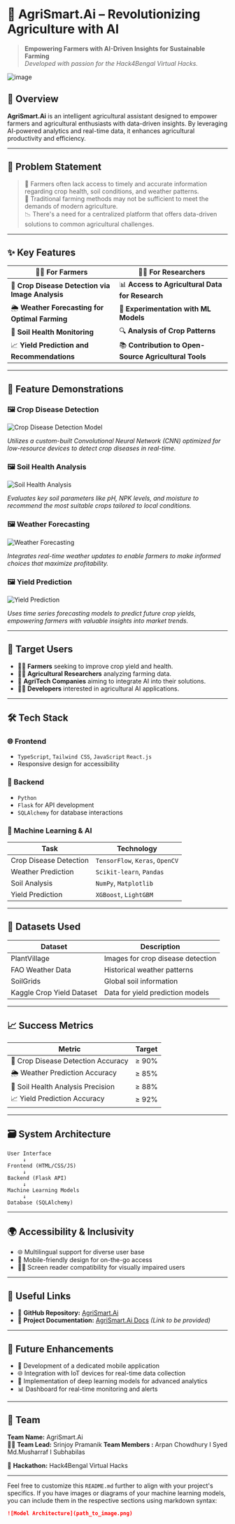 

# 🌾 AgriSmart.Ai – Revolutionizing Agriculture with AI

> **Empowering Farmers with AI-Driven Insights for Sustainable Farming**  
> *Developed with passion for the Hack4Bengal Virtual Hacks.*

![image](https://github.com/user-attachments/assets/a2360876-9441-4f58-a913-dbb71e362597)


## 🚀 Overview

**AgriSmart.Ai** is an intelligent agricultural assistant designed to empower farmers and agricultural enthusiasts with data-driven insights. By leveraging AI-powered analytics and real-time data, it enhances agricultural productivity and efficiency.

---

## 🧠 Problem Statement

> 🌱 Farmers often lack access to timely and accurate information regarding crop health, soil conditions, and weather patterns.  
> 🌾 Traditional farming methods may not be sufficient to meet the demands of modern agriculture.  
> 📉 There's a need for a centralized platform that offers data-driven solutions to common agricultural challenges.

---

## ✨ Key Features

| 👨‍🌾 For Farmers | 🧑‍💻 For Researchers |
|-----------------|---------------------|
| 📸 **Crop Disease Detection via Image Analysis** | 📊 **Access to Agricultural Data for Research** |
| 🌦️ **Weather Forecasting for Optimal Farming** | 🧪 **Experimentation with ML Models** |
| 🧪 **Soil Health Monitoring** | 🔍 **Analysis of Crop Patterns** |
| 📈 **Yield Prediction and Recommendations** | 📚 **Contribution to Open-Source Agricultural Tools** |

---

## 📸 Feature Demonstrations

### 🖼️ Crop Disease Detection

![Crop Disease Detection Model](path_to_crop_disease_detection_image.png)

*Utilizes a custom-built Convolutional Neural Network (CNN) optimized for low-resource devices to detect crop diseases in real-time.*

### 🖼️ Soil Health Analysis

![Soil Health Analysis](path_to_soil_health_analysis_image.png)

*Evaluates key soil parameters like pH, NPK levels, and moisture to recommend the most suitable crops tailored to local conditions.*

### 🖼️ Weather Forecasting

![Weather Forecasting](path_to_weather_forecasting_image.png)

*Integrates real-time weather updates to enable farmers to make informed choices that maximize profitability.*

### 🖼️ Yield Prediction

![Yield Prediction](path_to_yield_prediction_image.png)

*Uses time series forecasting models to predict future crop yields, empowering farmers with valuable insights into market trends.*

---

## 👥 Target Users

- 👨‍🌾 **Farmers** seeking to improve crop yield and health.
- 🧑‍🔬 **Agricultural Researchers** analyzing farming data.
- 🏢 **AgriTech Companies** aiming to integrate AI into their solutions.
- 🧑‍💻 **Developers** interested in agricultural AI applications.

---

## 🛠️ Tech Stack

### 🌐 Frontend

- `TypeScript`, `Tailwind CSS`, `JavaScript` `React.js`
- Responsive design for accessibility

### 🔧 Backend

- `Python`
- `Flask` for API development
- `SQLAlchemy` for database interactions

### 🤖 Machine Learning & AI

| Task | Technology |
|------|------------|
| Crop Disease Detection | `TensorFlow`, `Keras`, `OpenCV` |
| Weather Prediction | `Scikit-learn`, `Pandas` |
| Soil Analysis | `NumPy`, `Matplotlib` |
| Yield Prediction | `XGBoost`, `LightGBM` |

---

## 🧪 Datasets Used

| Dataset | Description |
|---------|-------------|
| PlantVillage | Images for crop disease detection |
| FAO Weather Data | Historical weather patterns |
| SoilGrids | Global soil information |
| Kaggle Crop Yield Dataset | Data for yield prediction models |

---

## 📈 Success Metrics

| Metric | Target |
|--------|--------|
| 🎯 Crop Disease Detection Accuracy | ≥ 90% |
| 🌦️ Weather Prediction Accuracy | ≥ 85% |
| 🧪 Soil Health Analysis Precision | ≥ 88% |
| 📈 Yield Prediction Accuracy | ≥ 92% |

---

## 🗃️ System Architecture

```plaintext
User Interface
     ↓
Frontend (HTML/CSS/JS)
     ↓
Backend (Flask API)
     ↓
Machine Learning Models
     ↓
Database (SQLAlchemy)
```

---

## 🌍 Accessibility & Inclusivity

- 🌐 Multilingual support for diverse user base
- 📱 Mobile-friendly design for on-the-go access
- 🧑‍🦯 Screen reader compatibility for visually impaired users

---

## 🔗 Useful Links

- 🧠 **GitHub Repository:** [AgriSmart.Ai](https://github.com/Srinjoy2004/Hack4Bengal-VirtualHacks---AgriSmart.Ai)
- 📄 **Project Documentation:** [AgriSmart.Ai Docs](#) *(Link to be provided)*

---

## 🔮 Future Enhancements

- 📱 Development of a dedicated mobile application
- 🌐 Integration with IoT devices for real-time data collection
- 🧠 Implementation of deep learning models for advanced analytics
- 📊 Dashboard for real-time monitoring and alerts

---

## 🤝 Team

**Team Name:** AgriSmart.Ai  
👨‍💻 **Team Lead:** Srinjoy Pramanik
**Team Members :** Arpan Chowdhury I Syed Md.Musharraf I Subhabilas

🏫 **Hackathon:** Hack4Bengal Virtual Hacks

---

Feel free to customize this `README.md` further to align with your project's specifics. If you have images or diagrams of your machine learning models, you can include them in the respective sections using markdown syntax:

```markdown
![Model Architecture](path_to_image.png)
```

